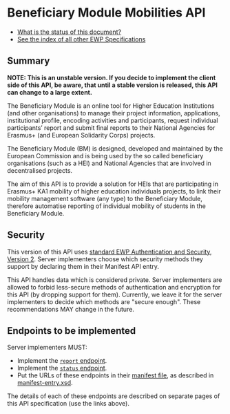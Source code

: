 Beneficiary Module Mobilities API
=================================

* [What is the status of this document?][statuses]
* [See the index of all other EWP Specifications][develhub]

Summary
-------

**NOTE: This is an unstable version.
If you decide to implement the client side of this API, be aware,
that until a stable version is released, this API can change to a large extent.**

The Beneficiary Module is an online tool for Higher Education Institutions (and other organisations)
to manage their project information, applications, institutional profile, encoding activities and participants,
request individual participants’ report and submit final reports to their National Agencies
for Erasmus+ (and European Solidarity Corps) projects.

The Beneficiary Module (BM) is designed, developed and maintained by the European Commission
and is being used by the so called beneficiary organisations (such as a HEI)
and National Agencies that are involved in decentralised projects.

The aim of this API is to provide a solution for HEIs that are participating in Erasmus+ KA1 mobility
of higher education individuals projects, to link their mobility management software (any type)
to the Beneficiary Module, therefore automatise reporting of individual mobility of students in the Beneficiary Module.


Security
--------

This version of this API uses [standard EWP Authentication and Security, Version 2][sec-v2].
Server implementers choose which security methods they
support by declaring them in their Manifest API entry.

This API handles data which is considered private. Server implementers are
allowed to forbid less-secure methods of authentication and encryption for this
API (by dropping support for them). Currently, we leave it for the server
implementers to decide which methods are "secure enough". These recommendations
MAY change in the future.


Endpoints to be implemented
---------------------------

Server implementers MUST:

 * Implement the [`report` endpoint](endpoints/report.md).
 * Implement the [`status` endpoint](endpoints/status.md).
 * Put the URLs of these endpoints in their [manifest file][discovery-api], as
   described in [manifest-entry.xsd](manifest-entry.xsd).

The details of each of these endpoints are described on separate pages of this
API specification (use the links above).


[develhub]: http://developers.erasmuswithoutpaper.eu/
[discovery-api]: https://github.com/erasmus-without-paper/ewp-specs-api-discovery
[sec-v2]: https://github.com/erasmus-without-paper/ewp-specs-sec-intro/tree/stable-v2
[statuses]: https://github.com/erasmus-without-paper/ewp-specs-management#statuses